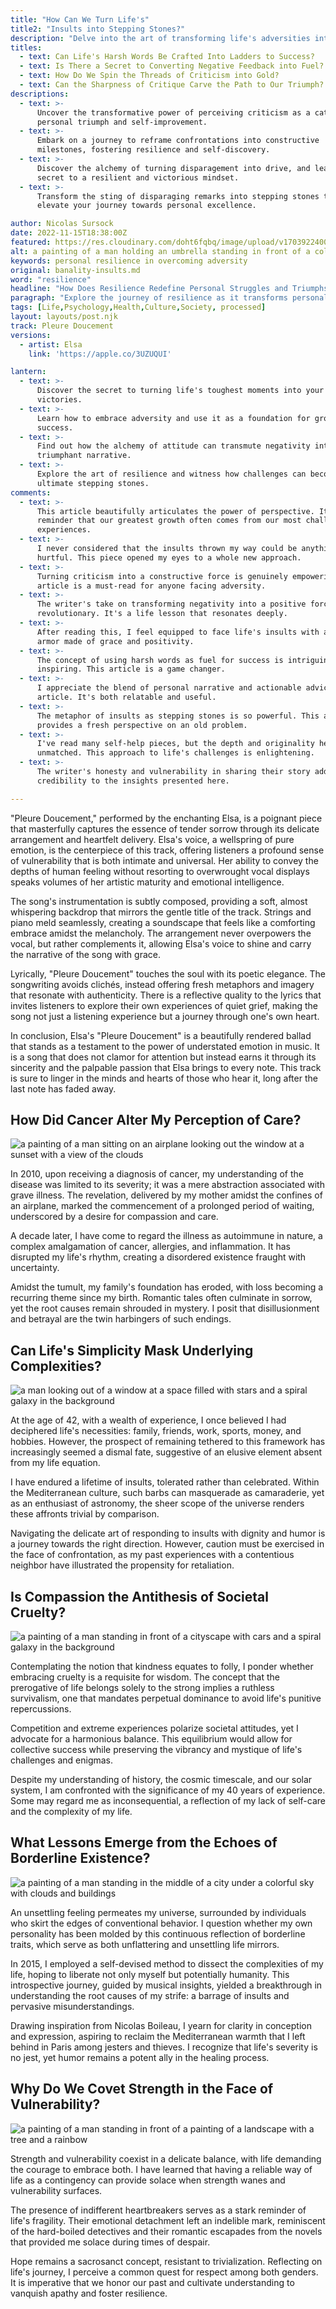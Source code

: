 ```yaml
---
title: "How Can We Turn Life's"
title2: "Insults into Stepping Stones?"
description: "Delve into the art of transforming life's adversities into opportunities for growth, embodying resilience and positivity."
titles:
  - text: Can Life's Harsh Words Be Crafted Into Ladders to Success?
  - text: Is There a Secret to Converting Negative Feedback into Fuel?
  - text: How Do We Spin the Threads of Criticism into Gold?
  - text: Can the Sharpness of Critique Carve the Path to Our Triumph?
descriptions:
  - text: >-
      Uncover the transformative power of perceiving criticism as a catalyst for
      personal triumph and self-improvement.
  - text: >-
      Embark on a journey to reframe confrontations into constructive
      milestones, fostering resilience and self-discovery.
  - text: >-
      Discover the alchemy of turning disparagement into drive, and learn the
      secret to a resilient and victorious mindset.
  - text: >-
      Transform the sting of disparaging remarks into stepping stones that
      elevate your journey towards personal excellence.

author: Nicolas Sursock
date: 2022-11-15T18:38:00Z
featured: https://res.cloudinary.com/doht6fqbq/image/upload/v1703922400/crackingdacode/ix8ikurfiqi62dpomius.png
alt: a painting of a man holding an umbrella standing in front of a colorful swirl with flowers and leaves on it
keywords: personal resilience in overcoming adversity
original: banality-insults.md
word: "resilience"
headline: "How Does Resilience Redefine Personal Struggles and Triumphs?"
paragraph: "Explore the journey of resilience as it transforms personal hardship into a story of strength and survival."
tags: [Life,Psychology,Health,Culture,Society, processed]
layout: layouts/post.njk
track: Pleure Doucement
versions:
  - artist: Elsa
    link: 'https://apple.co/3UZUQUI'

lantern:
  - text: >-
      Discover the secret to turning life's toughest moments into your greatest
      victories.
  - text: >-
      Learn how to embrace adversity and use it as a foundation for growth and
      success.
  - text: >-
      Find out how the alchemy of attitude can transmute negativity into a
      triumphant narrative.
  - text: >-
      Explore the art of resilience and witness how challenges can become your
      ultimate stepping stones.
comments:
  - text: >-
      This article beautifully articulates the power of perspective. It's a
      reminder that our greatest growth often comes from our most challenging
      experiences.
  - text: >-
      I never considered that the insults thrown my way could be anything but
      hurtful. This piece opened my eyes to a whole new approach.
  - text: >-
      Turning criticism into a constructive force is genuinely empowering. This
      article is a must-read for anyone facing adversity.
  - text: >-
      The writer's take on transforming negativity into a positive force is
      revolutionary. It's a life lesson that resonates deeply.
  - text: >-
      After reading this, I feel equipped to face life's insults with a new
      armor made of grace and positivity.
  - text: >-
      The concept of using harsh words as fuel for success is intriguing and
      inspiring. This article is a game changer.
  - text: >-
      I appreciate the blend of personal narrative and actionable advice in this
      article. It's both relatable and useful.
  - text: >-
      The metaphor of insults as stepping stones is so powerful. This article
      provides a fresh perspective on an old problem.
  - text: >-
      I've read many self-help pieces, but the depth and originality here are
      unmatched. This approach to life's challenges is enlightening.
  - text: >-
      The writer's honesty and vulnerability in sharing their story add so much
      credibility to the insights presented here.

---
```

"Pleure Doucement," performed by the enchanting Elsa, is a poignant piece that masterfully captures the essence of tender sorrow through its delicate arrangement and heartfelt delivery. Elsa's voice, a wellspring of pure emotion, is the centerpiece of this track, offering listeners a profound sense of vulnerability that is both intimate and universal. Her ability to convey the depths of human feeling without resorting to overwrought vocal displays speaks volumes of her artistic maturity and emotional intelligence.

The song's instrumentation is subtly composed, providing a soft, almost whispering backdrop that mirrors the gentle title of the track. Strings and piano meld seamlessly, creating a soundscape that feels like a comforting embrace amidst the melancholy. The arrangement never overpowers the vocal, but rather complements it, allowing Elsa's voice to shine and carry the narrative of the song with grace.

Lyrically, "Pleure Doucement" touches the soul with its poetic elegance. The songwriting avoids clichés, instead offering fresh metaphors and imagery that resonate with authenticity. There is a reflective quality to the lyrics that invites listeners to explore their own experiences of quiet grief, making the song not just a listening experience but a journey through one's own heart.

In conclusion, Elsa's "Pleure Doucement" is a beautifully rendered ballad that stands as a testament to the power of understated emotion in music. It is a song that does not clamor for attention but instead earns it through its sincerity and the palpable passion that Elsa brings to every note. This track is sure to linger in the minds and hearts of those who hear it, long after the last note has faded away.

## How Did Cancer Alter My Perception of Care?

![a painting of a man sitting on an airplane looking out the window at a sunset with a view of the clouds](https://res.cloudinary.com/doht6fqbq/image/upload/c_fill,w_480,h_320/f_webp/v1703922375/crackingdacode/ghd8guxjg2h0lxxpfn2d.png)
<!-- 
prompt: An individual sitting in an airplane, receiving life-altering news from a loved one, a somber mood hanging in the air with a hopeful gaze towards the sky.
keyword: cancer diagnosis personal experience, personal resilience in overcoming adversity
-->

In 2010, upon receiving a diagnosis of cancer, my understanding of the disease was limited to its severity; it was a mere abstraction associated with grave illness. The revelation, delivered by my mother amidst the confines of an airplane, marked the commencement of a prolonged period of waiting, underscored by a desire for compassion and care.

A decade later, I have come to regard the illness as autoimmune in nature, a complex amalgamation of cancer, allergies, and inflammation. It has disrupted my life's rhythm, creating a disordered existence fraught with uncertainty.

Amidst the tumult, my family's foundation has eroded, with loss becoming a recurring theme since my birth. Romantic tales often culminate in sorrow, yet the root causes remain shrouded in mystery. I posit that disillusionment and betrayal are the twin harbingers of such endings.

## Can Life's Simplicity Mask Underlying Complexities?

![a man looking out of a window at a space filled with stars and a spiral galaxy in the background](https://res.cloudinary.com/doht6fqbq/image/upload/c_fill,w_480,h_320/f_webp/v1703922358/crackingdacode/cgfxr0gjtlmr29fwdril.png)
<!-- 
prompt: A mature individual reflecting on life's essentials, juxtaposed with the immensity of the universe through an open window, as they face the challenge of cultural nuances.
keyword: navigating life's necessities, personal resilience in overcoming adversity
-->

At the age of 42, with a wealth of experience, I once believed I had deciphered life's necessities: family, friends, work, sports, money, and hobbies. However, the prospect of remaining tethered to this framework has increasingly seemed a dismal fate, suggestive of an elusive element absent from my life equation.

I have endured a lifetime of insults, tolerated rather than celebrated. Within the Mediterranean culture, such barbs can masquerade as camaraderie, yet as an enthusiast of astronomy, the sheer scope of the universe renders these affronts trivial by comparison.

Navigating the delicate art of responding to insults with dignity and humor is a journey towards the right direction. However, caution must be exercised in the face of confrontation, as my past experiences with a contentious neighbor have illustrated the propensity for retaliation.

## Is Compassion the Antithesis of Societal Cruelty?

![a painting of a man standing in front of a cityscape with cars and a spiral galaxy in the background](https://res.cloudinary.com/doht6fqbq/image/upload/c_fill,w_480,h_320/f_webp/v1703922359/crackingdacode/giflyej9fhh8mwa66fhu.png)
<!-- 
prompt: An individual caught between the stark realities of societal expectations and the vast, timeless grandeur of the cosmos, seeking a middle ground.
keyword: balance in societal attitudes, personal resilience in overcoming adversity
-->

Contemplating the notion that kindness equates to folly, I ponder whether embracing cruelty is a requisite for wisdom. The concept that the prerogative of life belongs solely to the strong implies a ruthless survivalism, one that mandates perpetual dominance to avoid life's punitive repercussions.

Competition and extreme experiences polarize societal attitudes, yet I advocate for a harmonious balance. This equilibrium would allow for collective success while preserving the vibrancy and mystique of life's challenges and enigmas.

Despite my understanding of history, the cosmic timescale, and our solar system, I am confronted with the significance of my 40 years of experience. Some may regard me as inconsequential, a reflection of my lack of self-care and the complexity of my life.

## What Lessons Emerge from the Echoes of Borderline Existence?

![a painting of a man standing in the middle of a city under a colorful sky with clouds and buildings](https://res.cloudinary.com/doht6fqbq/image/upload/c_fill,w_480,h_320/f_webp/v1703922360/crackingdacode/qz9vhxgowurdo8pqudjk.png)
<!-- 
prompt: A contemplative figure amidst a backdrop of Parisian memories and the reflective surfaces of their current reality, seeking clarity and warmth in a cold world.
keyword: introspection and personal growth, personal resilience in overcoming adversity
-->

An unsettling feeling permeates my universe, surrounded by individuals who skirt the edges of conventional behavior. I question whether my own personality has been molded by this continuous reflection of borderline traits, which serve as both unflattering and unsettling life mirrors.

In 2015, I employed a self-devised method to dissect the complexities of my life, hoping to liberate not only myself but potentially humanity. This introspective journey, guided by musical insights, yielded a breakthrough in understanding the root causes of my strife: a barrage of insults and pervasive misunderstandings.

Drawing inspiration from Nicolas Boileau, I yearn for clarity in conception and expression, aspiring to reclaim the Mediterranean warmth that I left behind in Paris among jesters and thieves. I recognize that life's severity is no jest, yet humor remains a potent ally in the healing process.

## Why Do We Covet Strength in the Face of Vulnerability?

![a painting of a man standing in front of a painting of a landscape with a tree and a rainbow](https://res.cloudinary.com/doht6fqbq/image/upload/c_fill,w_480,h_320/f_webp/v1703922360/crackingdacode/rr7eat9nmfkz6z8qidom.png)
<!-- 
prompt: A vulnerable figure contemplating life's unpredictable nature, surrounded by symbols of hope and resilience, as they seek strength from within.
keyword: cultivating understanding and respect, personal resilience in overcoming adversity
-->

Strength and vulnerability coexist in a delicate balance, with life demanding the courage to embrace both. I have learned that having a reliable way of life as a contingency can provide solace when strength wanes and vulnerability surfaces.

The presence of indifferent heartbreakers serves as a stark reminder of life's fragility. Their emotional detachment left an indelible mark, reminiscent of the hard-boiled detectives and their romantic escapades from the novels that provided me solace during times of despair.

Hope remains a sacrosanct concept, resistant to trivialization. Reflecting on life's journey, I perceive a common quest for respect among both genders. It is imperative that we honor our past and cultivate understanding to vanquish apathy and foster resilience.